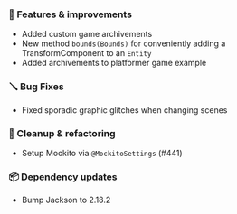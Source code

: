 ### 🚀 Features & improvements

- Added custom game archivements
- New method `bounds(Bounds)` for conveniently adding a TransformComponent to an `Entity`
- Added archivements to platformer game example

### 🪛 Bug Fixes

- Fixed sporadic graphic glitches when changing scenes

### 🧽 Cleanup & refactoring

- Setup Mockito via `@MockitoSettings` (#441)

### 📦 Dependency updates

- Bump Jackson to 2.18.2